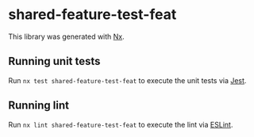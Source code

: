 # shared-feature-test-feat

This library was generated with [Nx](https://nx.dev).

## Running unit tests

Run `nx test shared-feature-test-feat` to execute the unit tests via [Jest](https://jestjs.io).

## Running lint

Run `nx lint shared-feature-test-feat` to execute the lint via [ESLint](https://eslint.org/).
